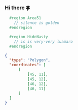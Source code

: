 ### Hi there 🍀

```C#
  #region Area51
    // silence is golden
  #endregion
```

```C#
  #region HideNasty
    // is is very-very luamaro
  #endregion
```

```geojson
{
  "type": "Polygon",
  "coordinates": [
      [
          [45, 11],
          [45, 12],
          [46, 12],
          [46, 11]
      ]
  ]
}
```

<!--
**andyj115/andyj115** is a ✨ _special_ ✨ repository because its `README.md` (this file) appears on your GitHub profile.

Here are some ideas to get you started:

- 🔭 I’m currently working on ...
- 🌱 I’m currently learning ...
- 👯 I’m looking to collaborate on ...
- 🤔 I’m looking for help with ...
- 💬 Ask me about ...
- 📫 How to reach me: ...
- 😄 Pronouns: ...
- ⚡ Fun fact: ...
-->
